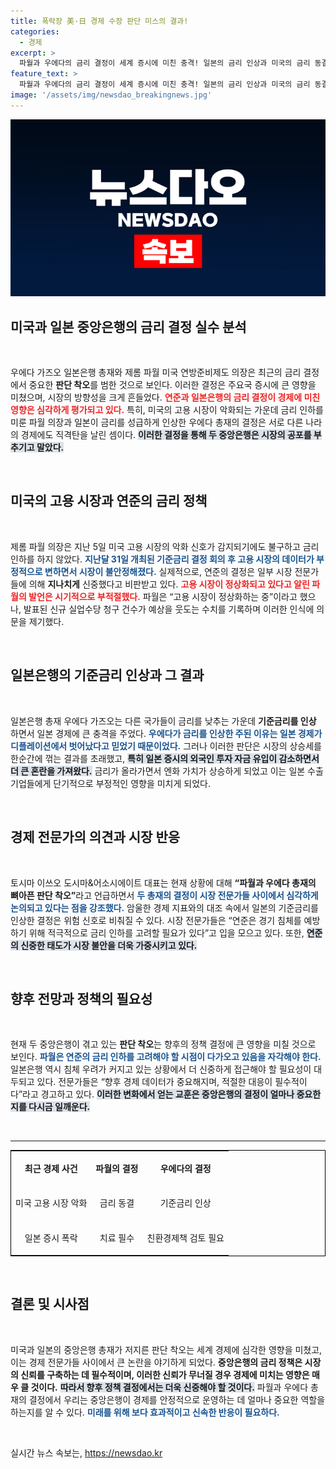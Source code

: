 ```yaml
---
title: 폭락장 美·日 경제 수장 판단 미스의 결과!
categories:
  - 경제
excerpt: >
  파월과 우에다의 금리 결정이 세계 증시에 미친 충격! 일본의 금리 인상과 미국의 금리 동결이 각각 민심을 흔들며 시장의 공포를 가중시키고 있다. 전문가들은 두 총재의 판단 착오가 상황을 악화시켰다고 경고한다. 클릭해서 자세한 내용을 확인하세요!
feature_text: >
  파월과 우에다의 금리 결정이 세계 증시에 미친 충격! 일본의 금리 인상과 미국의 금리 동결이 각각 민심을 흔들며 시장의 공포를 가중시키고 있다. 전문가들은 두 총재의 판단 착오가 상황을 악화시켰다고 경고한다. 클릭해서 자세한 내용을 확인하세요!
image: '/assets/img/newsdao_breakingnews.jpg'
---
```


<p><img src="/assets/img/newsdao_breakingnews.jpg" alt="ranknews 속보" /></p>

<h2 data-ke-size="size26">미국과 일본 중앙은행의 금리 결정 실수 분석</h2>

<p data-ke-size="size16">&nbsp;</p>

<p>우에다 가즈오 일본은행 총재와 제롬 파월 미국 연방준비제도 의장은 최근의 금리 결정에서 중요한 <b>판단 착오</b>를 범한 것으로 보인다. 이러한 결정은 주요국 증시에 큰 영향을 미쳤으며, 시장의 방향성을 크게 흔들었다. <b><span style="color: #ee2323;">연준과 일본은행의 금리 결정이 경제에 미친 영향은 심각하게 평가되고 있다.</span></b> 특히, 미국의 고용 시장이 악화되는 가운데 금리 인하를 미룬 파월 의장과 일본이 금리를 성급하게 인상한 우에다 총재의 결정은 서로 다른 나라의 경제에도 직격탄을 날린 셈이다. <b><span style="background-color: #21538527;">이러한 결정을 통해 두 중앙은행은 시장의 공포를 부추기고 말았다.</span></b></p>

<p data-ke-size="size16">&nbsp;</p>

<h2 data-ke-size="size26">미국의 고용 시장과 연준의 금리 정책</h2>

<p data-ke-size="size16">&nbsp;</p>

<p>제롬 파월 의장은 지난 5일 미국 고용 시장의 악화 신호가 감지되기에도 불구하고 금리 인하를 하지 않았다. <b><span style="color: #1a5490;">지난달 31일 개최된 기준금리 결정 회의 후 고용 시장의 데이터가 부정적으로 변하면서 시장이 불안정해졌다.</span></b> 실제적으로, 연준의 결정은 일부 시장 전문가들에 의해 <b>지나치게</b> 신중했다고 비판받고 있다. <b><span style="color: #ee2323;">고용 시장이 정상화되고 있다고 알린 파월의 발언은 시기적으로 부적절했다.</span></b> 파월은 “고용 시장이 정상화하는 중”이라고 했으나, 발표된 신규 실업수당 청구 건수가 예상을 웃도는 수치를 기록하며 이러한 인식에 의문을 제기했다. </p>

<p data-ke-size="size16">&nbsp;</p>

<h2 data-ke-size="size26">일본은행의 기준금리 인상과 그 결과</h2>

<p data-ke-size="size16">&nbsp;</p>

<p>일본은행 총재 우에다 가즈오는 다른 국가들이 금리를 낮추는 가운데 <b>기준금리를 인상</b> 하면서 일본 경제에 큰 충격을 주었다. <b><span style="color: #1a5490;">우에다가 금리를 인상한 주된 이유는 일본 경제가 디플레이션에서 벗어났다고 믿었기 때문이었다.</span></b> 그러나 이러한 판단은 시장의 상승세를 한순간에 꺾는 결과를 초래했고, <b><span style="background-color: #21538527;">특히 일본 증시의 외국인 투자 자금 유입이 감소하면서 더 큰 혼란을 가져왔다.</span></b> 금리가 올라가면서 엔화 가치가 상승하게 되었고 이는 일본 수출 기업들에게 단기적으로 부정적인 영향을 미치게 되었다. </p>

<p data-ke-size="size16">&nbsp;</p>

<h2 data-ke-size="size26">경제 전문가의 의견과 시장 반응</h2>

<p data-ke-size="size16">&nbsp;</p>

<p>토시마 이쓰오 도시마&amp;어소시에이트 대표는 현재 상황에 대해 <b>“파월과 우에다 총재의 뼈아픈 판단 착오”</b>라고 언급하면서 <b><span style="color: #1a5490;">두 총재의 결정이 시장 전문가들 사이에서 심각하게 논의되고 있다는 점을 강조했다.</span></b> 암울한 경제 지표와의 대조 속에서 일본의 기준금리를 인상한 결정은 위험 신호로 비춰질 수 있다. 시장 전문가들은 “연준은 경기 침체를 예방하기 위해 적극적으로 금리 인하를 고려할 필요가 있다”고 입을 모으고 있다. 또한, <b><span style="background-color: #21538527;">연준의 신중한 태도가 시장 불안을 더욱 가중시키고 있다.</span></b></p>

<p data-ke-size="size16">&nbsp;</p>

<h2 data-ke-size="size26">향후 전망과 정책의 필요성</h2>

<p data-ke-size="size16">&nbsp;</p>

<p>현재 두 중앙은행이 겪고 있는 <b>판단 착오</b>는 향후의 정책 결정에 큰 영향을 미칠 것으로 보인다. <b><span style="color: #1a5490;">파월은 연준의 금리 인하를 고려해야 할 시점이 다가오고 있음을 자각해야 한다.</span></b> 일본은행 역시 침체 우려가 커지고 있는 상황에서 더 신중하게 접근해야 할 필요성이 대두되고 있다. 전문가들은 “향후 경제 데이터가 중요해지며, 적절한 대응이 필수적이다”라고 경고하고 있다. <b><span style="background-color: #21538527;">이러한 변화에서 얻는 교훈은 중앙은행의 결정이 얼마나 중요한지를 다시금 일깨운다.</span></b></p>

<p data-ke-size="size16">&nbsp;</p>

<hr>

<table style="width:100%; border: 1px solid #000;">
<tr>
<td style="text-align: center; height: 50px;"><b>최근 경제 사건</b></td>
<td style="text-align: center; height: 50px;"><b>파월의 결정</b></td>
<td style="text-align: center; height: 50px;"><b>우에다의 결정</b></td>
</tr>
<tr>
<td style="text-align: center; height: 50px;">미국 고용 시장 악화</td>
<td style="text-align: center; height: 50px;">금리 동결</td>
<td style="text-align: center; height: 50px;">기준금리 인상</td>
</tr>
<tr>
<td style="text-align: center; height: 50px;">일본 증시 폭락</td>
<td style="text-align: center; height: 50px;">치료 필수</td>
<td style="text-align: center; height: 50px;">친환경제책 검토 필요</td>
</tr>
</table>

<p data-ke-size="size16">&nbsp;</p> 

<h2 data-ke-size="size26">결론 및 시사점</h2>

<p data-ke-size="size16">&nbsp;</p>

<p>미국과 일본의 중앙은행 총재가 저지른 판단 착오는 세계 경제에 심각한 영향을 미쳤고, 이는 경제 전문가들 사이에서 큰 논란을 야기하게 되었다. <b>중앙은행의 금리 정책은 시장의 신뢰를 구축하는 데 필수적이며, 이러한 신뢰가 무너질 경우 경제에 미치는 영향은 매우 클 것이다.</b> <b><span style="background-color: #21538527;">따라서 향후 정책 결정에서는 더욱 신중해야 할 것이다.</span></b> 파월과 우에다 총재의 결정에서 우리는 중앙은행이 경제를 안정적으로 운영하는 데 얼마나 중요한 역할을 하는지를 알 수 있다. <b><span style="color: #1a5490;">미래를 위해 보다 효과적이고 신속한 반응이 필요하다.</span></b></p>

<p data-ke-size="size16">&nbsp;</p>
실시간 뉴스 속보는, <a href="https://newsdao.kr" rel="dofollow">https://newsdao.kr</a>


